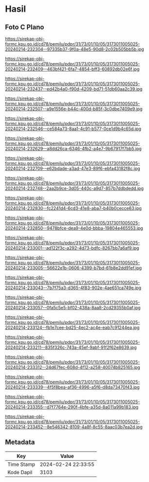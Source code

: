 # Hasil

## Foto C Plano

https://sirekap-obj-formc.kpu.go.id/cd78/pemilu/pdpr/31/73/01/10/05/3173011005025-20240214-232304--97335b37-9f0a-48e5-90d8-2c02b505bb5b.jpg

https://sirekap-obj-formc.kpu.go.id/cd78/pemilu/pdpr/31/73/01/10/05/3173011005025-20240214-232409--463bf421-6fa7-4854-bff3-60892db02e6f.jpg

https://sirekap-obj-formc.kpu.go.id/cd78/pemilu/pdpr/31/73/01/10/05/3173011005025-20240214-232437--ed42b4a0-f90d-4209-bd71-51db60aa2c39.jpg

https://sirekap-obj-formc.kpu.go.id/cd78/pemilu/pdpr/31/73/01/10/05/3173011005025-20240214-232507--a9e1556e-b44c-400d-b85f-3c0dbe7409e9.jpg

https://sirekap-obj-formc.kpu.go.id/cd78/pemilu/pdpr/31/73/01/10/05/3173011005025-20240214-232546--ce584a73-8aa1-4c91-b577-0ce1d9b4c65d.jpg

https://sirekap-obj-formc.kpu.go.id/cd78/pemilu/pdpr/31/73/01/10/05/3173011005025-20240214-232629--a8dd26ca-6346-4fb2-a4e7-9b67917f7bb5.jpg

https://sirekap-obj-formc.kpu.go.id/cd78/pemilu/pdpr/31/73/01/10/05/3173011005025-20240214-232709--e62bdade-a3ad-47e3-89f6-ebfa43182f8c.jpg

https://sirekap-obj-formc.kpu.go.id/cd78/pemilu/pdpr/31/73/01/10/05/3173011005025-20240214-232748--2aa2b9ce-3d05-440c-a9d7-857b7ddbdedd.jpg

https://sirekap-obj-formc.kpu.go.id/cd78/pemilu/pdpr/31/73/01/10/05/3173011005025-20240214-232830--fc2241d4-6cd3-41e8-aba7-b40b0cecce63.jpg

https://sirekap-obj-formc.kpu.go.id/cd78/pemilu/pdpr/31/73/01/10/05/3173011005025-20240214-232850--9478bfce-dea9-4e0d-bbba-19804e465553.jpg

https://sirekap-obj-formc.kpu.go.id/cd78/pemilu/pdpr/31/73/01/10/05/3173011005025-20240214-233001--ad122f3c-a292-4d73-bdfc-8267bb7a6af9.jpg

https://sirekap-obj-formc.kpu.go.id/cd78/pemilu/pdpr/31/73/01/10/05/3173011005025-20240214-233005--56622e1b-0606-4399-b7bd-61b8e2dd91ef.jpg

https://sirekap-obj-formc.kpu.go.id/cd78/pemilu/pdpr/31/73/01/10/05/3173011005025-20240214-233043--7b7f75a3-d365-4f83-902e-4ae651ca749e.jpg

https://sirekap-obj-formc.kpu.go.id/cd78/pemilu/pdpr/31/73/01/10/05/3173011005025-20240214-233057--0fa5c5e5-bf02-438a-8aa8-2cd29355b0af.jpg

https://sirekap-obj-formc.kpu.go.id/cd78/pemilu/pdpr/31/73/01/10/05/3173011005025-20240214-233124--fb1e7cee-bd25-4ec2-ac4e-eab7c91244ea.jpg

https://sirekap-obj-formc.kpu.go.id/cd78/pemilu/pdpr/31/73/01/10/05/3173011005025-20240214-233211--835f326c-743a-45ef-9abf-91f2f62e8639.jpg

https://sirekap-obj-formc.kpu.go.id/cd78/pemilu/pdpr/31/73/01/10/05/3173011005025-20240214-233312--24d67fec-608d-4f12-a258-40074b825165.jpg

https://sirekap-obj-formc.kpu.go.id/cd78/pemilu/pdpr/31/73/01/10/05/3173011005025-20240214-233339--4f5f8bea-af36-4996-a5f6-d8da73470f43.jpg

https://sirekap-obj-formc.kpu.go.id/cd78/pemilu/pdpr/31/73/01/10/05/3173011005025-20240214-233355--d7f7764e-290f-4bfe-a35d-8a011a99b183.jpg

https://sirekap-obj-formc.kpu.go.id/cd78/pemilu/pdpr/31/73/01/10/05/3173011005025-20240214-233452--8e546342-8109-4a8f-8c55-8aac03b7ea2d.jpg


## Metadata

| Key        | Value               |
| ---------- | ------------------- |
| Time Stamp | 2024-02-24 22:33:55 |
| Kode Dapil | 3103                |



